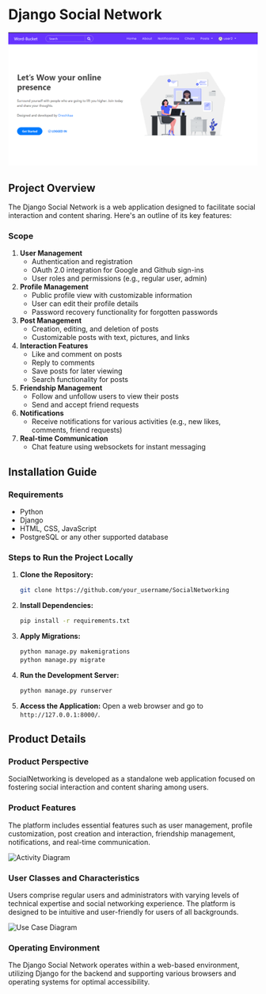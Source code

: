 # Django Social Network

![User Dashboard](screenshots/user_dashboard.png)

## Project Overview

The Django Social Network is a web application designed to facilitate social interaction and content sharing. Here's an outline of its key features:

### Scope
1. **User Management**
    - Authentication and registration
    - OAuth 2.0 integration for Google and Github sign-ins
    - User roles and permissions (e.g., regular user, admin)
2. **Profile Management**
    - Public profile view with customizable information
    - User can edit their profile details
    - Password recovery functionality for forgotten passwords
3. **Post Management**
    - Creation, editing, and deletion of posts
    - Customizable posts with text, pictures, and links
4. **Interaction Features**
    - Like and comment on posts
    - Reply to comments
    - Save posts for later viewing
    - Search functionality for posts
5. **Friendship Management**
    - Follow and unfollow users to view their posts
    - Send and accept friend requests
6. **Notifications**
    - Receive notifications for various activities (e.g., new likes, comments, friend requests)
7. **Real-time Communication**
    - Chat feature using websockets for instant messaging


## Installation Guide

### Requirements
- Python
- Django
- HTML, CSS, JavaScript
- PostgreSQL or any other supported database

### Steps to Run the Project Locally

1. **Clone the Repository:**
    ```bash
    git clone https://github.com/your_username/SocialNetworking
    ```

2. **Install Dependencies:**
    ```bash
    pip install -r requirements.txt
    ```

3. **Apply Migrations:**
    ```bash
    python manage.py makemigrations
    python manage.py migrate
    ```

4. **Run the Development Server:**
    ```bash
    python manage.py runserver
    ```

5. **Access the Application:**
    Open a web browser and go to `http://127.0.0.1:8000/`.

## Product Details

### Product Perspective
SocialNetworking is developed as a standalone web application focused on fostering social interaction and content sharing among users.

### Product Features
The platform includes essential features such as user management, profile customization, post creation and interaction, friendship management, notifications, and real-time communication.

![Activity Diagram](screenshots/activity_diagram.jpg.png)

### User Classes and Characteristics
Users comprise regular users and administrators with varying levels of technical expertise and social networking experience. The platform is designed to be intuitive and user-friendly for users of all backgrounds.

![Use Case Diagram](screenshots/use_case.png)

### Operating Environment
The Django Social Network operates within a web-based environment, utilizing Django for the backend and supporting various browsers and operating systems for optimal accessibility.
